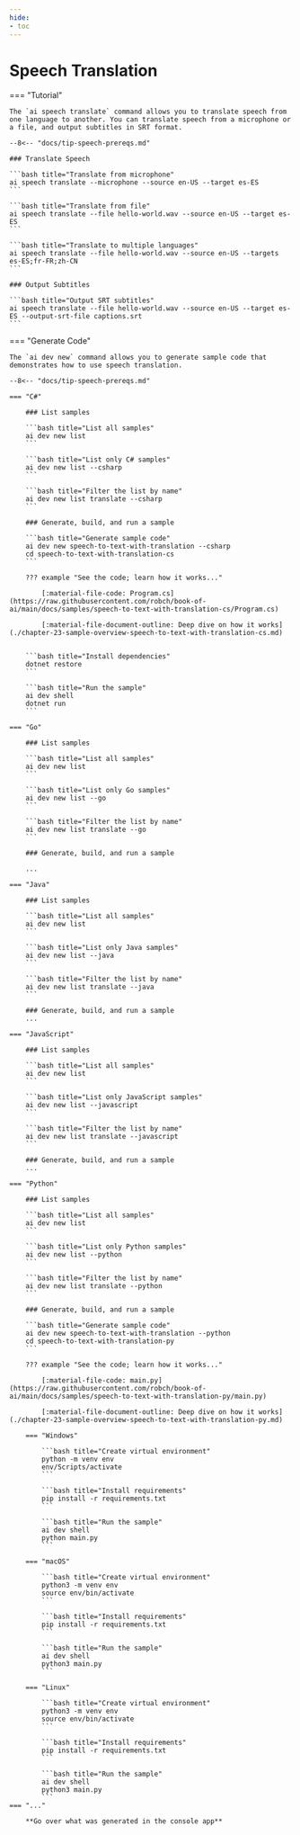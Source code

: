 ```yaml
---
hide:
- toc
---
```

# Speech Translation

=== "Tutorial"

    The `ai speech translate` command allows you to translate speech from one language to another. You can translate speech from a microphone or a file, and output subtitles in SRT format.

    --8<-- "docs/tip-speech-prereqs.md"

    ### Translate Speech

    ```bash title="Translate from microphone"
    ai speech translate --microphone --source en-US --target es-ES
    ```

    ```bash title="Translate from file"
    ai speech translate --file hello-world.wav --source en-US --target es-ES
    ```

    ```bash title="Translate to multiple languages"
    ai speech translate --file hello-world.wav --source en-US --targets es-ES;fr-FR;zh-CN
    ```

    ### Output Subtitles

    ```bash title="Output SRT subtitles"
    ai speech translate --file hello-world.wav --source en-US --target es-ES --output-srt-file captions.srt
    ```

=== "Generate Code"

    The `ai dev new` command allows you to generate sample code that demonstrates how to use speech translation.

    --8<-- "docs/tip-speech-prereqs.md"

    === "C#"

        ### List samples

        ```bash title="List all samples"
        ai dev new list
        ```

        ```bash title="List only C# samples"
        ai dev new list --csharp
        ```

        ```bash title="Filter the list by name"
        ai dev new list translate --csharp
        ```

        ### Generate, build, and run a sample

        ```bash title="Generate sample code"
        ai dev new speech-to-text-with-translation --csharp
        cd speech-to-text-with-translation-cs
        ```

        ??? example "See the code; learn how it works..."

            [:material-file-code: Program.cs](https://raw.githubusercontent.com/robch/book-of-ai/main/docs/samples/speech-to-text-with-translation-cs/Program.cs)  

            [:material-file-document-outline: Deep dive on how it works](./chapter-23-sample-overview-speech-to-text-with-translation-cs.md)  


        ```bash title="Install dependencies"
        dotnet restore
        ```

        ```bash title="Run the sample"
        ai dev shell
        dotnet run
        ```

    === "Go"

        ### List samples

        ```bash title="List all samples"
        ai dev new list
        ```

        ```bash title="List only Go samples"
        ai dev new list --go
        ```

        ```bash title="Filter the list by name"
        ai dev new list translate --go
        ```

        ### Generate, build, and run a sample

        ... 
        
    === "Java"

        ### List samples

        ```bash title="List all samples"
        ai dev new list
        ```

        ```bash title="List only Java samples"
        ai dev new list --java
        ```

        ```bash title="Filter the list by name"
        ai dev new list translate --java
        ```

        ### Generate, build, and run a sample
        ... 

    === "JavaScript"

        ### List samples

        ```bash title="List all samples"
        ai dev new list
        ```

        ```bash title="List only JavaScript samples"
        ai dev new list --javascript
        ```

        ```bash title="Filter the list by name"
        ai dev new list translate --javascript
        ```

        ### Generate, build, and run a sample
        ... 

    === "Python"

        ### List samples

        ```bash title="List all samples"
        ai dev new list
        ```

        ```bash title="List only Python samples"
        ai dev new list --python
        ```

        ```bash title="Filter the list by name"
        ai dev new list translate --python
        ```

        ### Generate, build, and run a sample

        ```bash title="Generate sample code"
        ai dev new speech-to-text-with-translation --python
        cd speech-to-text-with-translation-py
        ```

        ??? example "See the code; learn how it works..."

            [:material-file-code: main.py](https://raw.githubusercontent.com/robch/book-of-ai/main/docs/samples/speech-to-text-with-translation-py/main.py)  

            [:material-file-document-outline: Deep dive on how it works](./chapter-23-sample-overview-speech-to-text-with-translation-py.md)  

        === "Windows"

            ```bash title="Create virtual environment"
            python -m venv env
            env/Scripts/activate
            ```

            ```bash title="Install requirements"
            pip install -r requirements.txt
            ```

            ```bash title="Run the sample"
            ai dev shell
            python main.py
            ```

        === "macOS"

            ```bash title="Create virtual environment"
            python3 -m venv env
            source env/bin/activate
            ```

            ```bash title="Install requirements"
            pip install -r requirements.txt
            ```

            ```bash title="Run the sample"
            ai dev shell
            python3 main.py
            ```

        === "Linux"

            ```bash title="Create virtual environment"
            python3 -m venv env
            source env/bin/activate
            ```

            ```bash title="Install requirements"
            pip install -r requirements.txt
            ```

            ```bash title="Run the sample"
            ai dev shell
            python3 main.py
            ```
    === "..."

        **Go over what was generated in the console app**  
